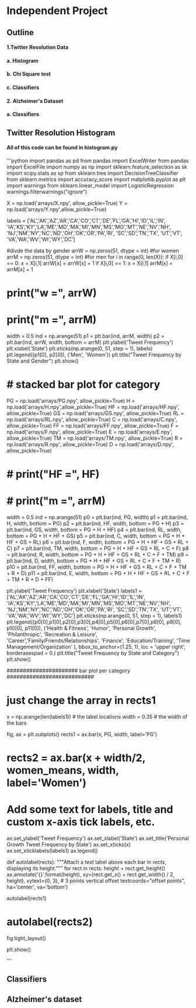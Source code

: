 # Independent Project
## Outline
#### 1.Twitter Resolution Data
####  a. Histogram
####  b. Chi Square test
####  c. Classifiers
#### 2. Alzheimer's Dataset
####  a. Classifiers

## Twitter Resolution Histogram
#### All of this code can be found in histogram.py
'''python
import pandas as pd
from pandas import ExcelWriter
from pandas import ExcelFile
import numpy as np
import sklearn.feature_selection as sk
import scipy.stats as sp
from sklearn.tree import DecisionTreeClassifier
from sklearn.metrics import accuracy_score
import matplotlib.pyplot as plt
import warnings
from sklearn.linear_model import LogisticRegression
warnings.filterwarnings("ignore")

X = np.load('arrays/X.npy', allow_pickle=True)
Y = np.load('arrays/Y.npy',allow_pickle=True)

labels = ['AL','AK','AZ','AR','CA','CO','CT','DE','FL','GA','HI','ID','IL','IN',
            'IA','KS','KY','LA','ME','MD','MA','MI','MN','MS','MO','MT','NE','NV','NH',
            'NJ','NM','NY','NC','ND','OH','OK','OR','PA','RI', 'SC','SD','TN','TX',
            'UT','VT', 'VA','WA','WV','WI','WY','DC']

#divde the data by gender
arrW = np.zeros(51, dtype = int) #for women
arrM = np.zeros(51, dtype = int) #for men
for i in range(0, len(X)):
    if X[i,0] == 0:
        x = X[i,1]
        arrW[x] = arrW[x] + 1
    if X[i,0] == 1:
        x = X[i,1]
        arrM[x] = arrM[x] + 1
# print("w =", arrW)
# print("m =", arrM)
width = 0.5
ind = np.arange(51)
p1 = plt.bar(ind, arrM, width)
p2 = plt.bar(ind, arrW, width, bottom = arrM)
plt.ylabel('Tweet Frequency')
plt.xlabel('State')
plt.xticks(np.arange(0, 51, step = 1), labels)
plt.legend((p1[0], p2[0]), ('Men', 'Women'))
plt.title("Tweet Frequency by State and Gender")
plt.show()

# # stacked bar plot for category

PG = np.load('arrays/PG.npy', allow_pickle=True)
H = np.load('arrays/H.npy',allow_pickle=True)
HF = np.load('arrays/HF.npy', allow_pickle=True)
GS = np.load('arrays/GS.npy', allow_pickle=True)
RL = np.load('arrays/RL.npy', allow_pickle=True)
C = np.load('arrays/C.npy', allow_pickle=True)
FF =  np.load('arrays/FF.npy', allow_pickle=True)
F =  np.load('arrays/F.npy', allow_pickle=True)
E =  np.load('arrays/E.npy', allow_pickle=True)
TM = np.load('arrays/TM.npy', allow_pickle=True)
R =  np.load('arrays/R.npy', allow_pickle=True)
D =  np.load('arrays/D.npy', allow_pickle=True)



# # print("HF =", HF)
# # print("m =", arrM)
width = 0.5
ind = np.arange(51)
p0 = plt.bar(ind, PG, width)
p1 = plt.bar(ind, H, width, bottom = PG)
p2 = plt.bar(ind, HF, width, bottom = PG + H)
p3 = plt.bar(ind, GS, width, bottom = PG + H + HF)
p4 = plt.bar(ind, RL, width, bottom = PG + H + HF + GS)
p5 = plt.bar(ind, C, width, bottom = PG + H + HF + GS + RL)
p6 = plt.bar(ind, F, width, bottom = PG + H + HF + GS + RL + C)
p7 = plt.bar(ind, TM, width, bottom = PG + H + HF + GS + RL + C + F)
p8 = plt.bar(ind, R, width, bottom = PG + H + HF + GS + RL + C + F + TM)
p9 = plt.bar(ind, D, width, bottom = PG + H + HF + GS + RL + C + F + TM + R)
p10 = plt.bar(ind, FF, width, bottom = PG + H + HF + GS + RL + C + F + TM + R + D)
p11 = plt.bar(ind, E, width, bottom =  PG + H + HF + GS + RL + C + F + TM + R + D + FF)


plt.ylabel('Tweet Frequency')
plt.xlabel('State')
labels1 = ['AL','AK','AZ','AR','CA','CO','CT','DE','FL','GA','HI','ID','IL','IN',
            'IA','KS','KY','LA','ME','MD','MA','MI','MN','MS','MO','MT','NE','NV','NH',
            'NJ','NM','NY','NC','ND','OH','OK','OR','PA','RI', 'SC','SD','TN','TX',
            'UT','VT', 'VA','WA','WV','WI','WY','DC']
plt.xticks(np.arange(0, 51, step = 1), labels1)
plt.legend((p0[0],p1[0],p2[0],p3[0],p4[0],p5[0],p6[0],p7[0],p8[0], p9[0], p10[0], p11[0]), ('Health & Fitness', 'Humor', 'Personal Growth', 'Philanthropic', 'Recreation & Leisure', 'Career','Family/Friends/Relationships', 'Finance', 'Education/Training', 'Time Management/Organization' ), bbox_to_anchor=(1.25, 1), loc = 'upper right', borderaxespad = 0.)
plt.title("Tweet Frequency by State and Category")
plt.show()

###################### bar plot per category ###########################
# just change the array in rects1

x = np.arange(len(labels1))  # the label locations
width = 0.35  # the width of the bars

fig, ax = plt.subplots()
rects1 = ax.bar(x, PG, width, label='PG')
# rects2 = ax.bar(x + width/2, women_means, width, label='Women')

# Add some text for labels, title and custom x-axis tick labels, etc.
ax.set_ylabel('Tweet Frequency')
ax.set_xlabel('State')
ax.set_title('Personal Growth Tweet Frequency by State')
ax.set_xticks(x)
ax.set_xticklabels(labels1)
ax.legend()


def autolabel(rects):
    """Attach a text label above each bar in *rects*, displaying its height."""
    for rect in rects:
        height = rect.get_height()
        ax.annotate('{}'.format(height),
                    xy=(rect.get_x() + rect.get_width() / 2, height),
                    xytext=(0, 3),  # 3 points vertical offset
                    textcoords="offset points",
                    ha='center', va='bottom')


autolabel(rects1)
# autolabel(rects2)

fig.tight_layout()

plt.show()

'''

## Classifiers

## Alzheimer's dataset

